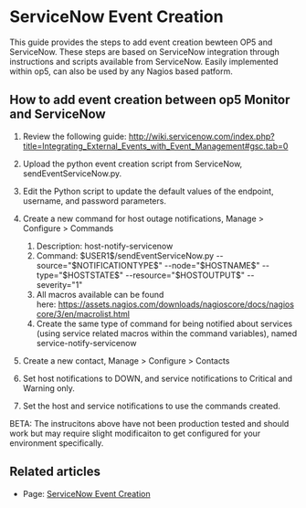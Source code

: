 # ServiceNow Event Creation

This guide provides the steps to add event creation bewteen OP5 and ServiceNow. These steps are based on ServiceNow integration through instructions and scripts available from ServiceNow. Easily implemented within op5, can also be used by any Nagios based patform.

## How to add event creation between op5 Monitor and ServiceNow

1.  Review the following guide: <http://wiki.servicenow.com/index.php?title=Integrating_External_Events_with_Event_Management#gsc.tab=0>
2.  Upload the python event creation script from ServiceNow, sendEventServiceNow.py.
3.  Edit the Python script to update the default values of the endpoint, username, and password parameters.
4.  Create a new command for host outage notifications, Manage \> Configure \> Commands
    1.  Description: host-notify-servicenow
    2.  Command: \$USER1\$/sendEventServiceNow.py --source="\$NOTIFICATIONTYPE\$" --node="\$HOSTNAME\$" --type="\$HOSTSTATE\$" --resource="\$HOSTOUTPUT\$" --severity="1"
    3.  All macros available can be found here: <https://assets.nagios.com/downloads/nagioscore/docs/nagioscore/3/en/macrolist.html>
    4.  Create the same type of command for being notified about services (using service related macros within the command variables), named service-notify-servicenow

5.  Create a new contact, Manage \> Configure \> Contacts
6.  Set host notifications to DOWN, and service notifications to Critical and Warning only.
7.  Set the host and service notifications to use the commands created.

BETA: The instrucitons above have not been production tested and should work but may require slight modificaiton to get configured for your environment specifically.

## Related articles

-   Page:
    [ServiceNow Event Creation](/display/HOWTOs/ServiceNow+Event+Creation)

